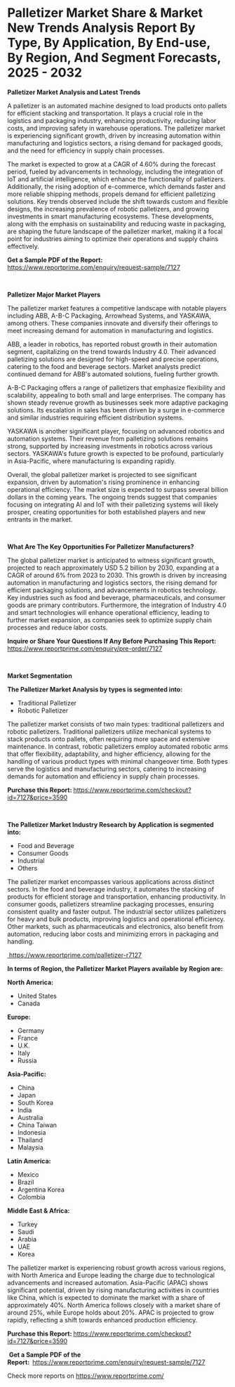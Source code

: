 <p><h1>Palletizer Market Share & Market New Trends Analysis Report By Type, By Application, By End-use, By Region, And Segment Forecasts, 2025 - 2032</h1></p><p><strong>Palletizer Market Analysis and Latest Trends</strong></p>
<p><p>A palletizer is an automated machine designed to load products onto pallets for efficient stacking and transportation. It plays a crucial role in the logistics and packaging industry, enhancing productivity, reducing labor costs, and improving safety in warehouse operations. The palletizer market is experiencing significant growth, driven by increasing automation within manufacturing and logistics sectors, a rising demand for packaged goods, and the need for efficiency in supply chain processes. </p><p>The market is expected to grow at a CAGR of 4.60% during the forecast period, fueled by advancements in technology, including the integration of IoT and artificial intelligence, which enhance the functionality of palletizers. Additionally, the rising adoption of e-commerce, which demands faster and more reliable shipping methods, propels demand for efficient palletizing solutions. Key trends observed include the shift towards custom and flexible designs, the increasing prevalence of robotic palletizers, and growing investments in smart manufacturing ecosystems. These developments, along with the emphasis on sustainability and reducing waste in packaging, are shaping the future landscape of the palletizer market, making it a focal point for industries aiming to optimize their operations and supply chains effectively.</p></p>
<p><strong>Get a Sample PDF of the Report:&nbsp;</strong> <a href="https://www.reportprime.com/enquiry/request-sample/7127?utm_campaign=2335&utm_medium=2&utm_source=Github&utm_content=ia&utm_term=19032025&utm_id=palletizer">https://www.reportprime.com/enquiry/request-sample/7127</a></p>
<p>&nbsp;</p>
<p><strong>Palletizer Major Market Players</strong></p>
<p><p>The palletizer market features a competitive landscape with notable players including ABB, A-B-C Packaging, Arrowhead Systems, and YASKAWA, among others. These companies innovate and diversify their offerings to meet increasing demand for automation in manufacturing and logistics.</p><p>ABB, a leader in robotics, has reported robust growth in their automation segment, capitalizing on the trend towards Industry 4.0. Their advanced palletizing solutions are designed for high-speed and precise operations, catering to the food and beverage sectors. Market analysts predict continued demand for ABB's automated solutions, fueling further growth.</p><p>A-B-C Packaging offers a range of palletizers that emphasize flexibility and scalability, appealing to both small and large enterprises. The company has shown steady revenue growth as businesses seek more adaptive packaging solutions. Its escalation in sales has been driven by a surge in e-commerce and similar industries requiring efficient distribution systems.</p><p>YASKAWA is another significant player, focusing on advanced robotics and automation systems. Their revenue from palletizing solutions remains strong, supported by increasing investments in robotics across various sectors. YASKAWA's future growth is expected to be profound, particularly in Asia-Pacific, where manufacturing is expanding rapidly.</p><p>Overall, the global palletizer market is projected to see significant expansion, driven by automation's rising prominence in enhancing operational efficiency. The market size is expected to surpass several billion dollars in the coming years. The ongoing trends suggest that companies focusing on integrating AI and IoT with their palletizing systems will likely prosper, creating opportunities for both established players and new entrants in the market.</p></p>
<p>&nbsp;</p>
<p><strong>What Are The Key Opportunities For Palletizer Manufacturers?</strong></p>
<p><p>The global palletizer market is anticipated to witness significant growth, projected to reach approximately USD 5.2 billion by 2030, expanding at a CAGR of around 6% from 2023 to 2030. This growth is driven by increasing automation in manufacturing and logistics sectors, the rising demand for efficient packaging solutions, and advancements in robotics technology. Key industries such as food and beverage, pharmaceuticals, and consumer goods are primary contributors. Furthermore, the integration of Industry 4.0 and smart technologies will enhance operational efficiency, leading to further market expansion, as companies seek to optimize supply chain processes and reduce labor costs.</p></p>
<p><strong>Inquire or Share Your Questions If Any Before Purchasing This Report:</strong> <a href="https://www.reportprime.com/enquiry/pre-order/7127?utm_campaign=2335&utm_medium=2&utm_source=Github&utm_content=ia&utm_term=19032025&utm_id=palletizer">https://www.reportprime.com/enquiry/pre-order/7127</a></p>
<p>&nbsp;</p>
<p><strong>Market Segmentation</strong></p>
<p><strong>The Palletizer Market Analysis by types is segmented into:</strong></p>
<p><ul><li>Traditional Palletizer</li><li>Robotic Palletizer</li></ul></p>
<p><p>The palletizer market consists of two main types: traditional palletizers and robotic palletizers. Traditional palletizers utilize mechanical systems to stack products onto pallets, often requiring more space and extensive maintenance. In contrast, robotic palletizers employ automated robotic arms that offer flexibility, adaptability, and higher efficiency, allowing for the handling of various product types with minimal changeover time. Both types serve the logistics and manufacturing sectors, catering to increasing demands for automation and efficiency in supply chain processes.</p></p>
<p><strong>Purchase this Report:&nbsp;</strong><a href="https://www.reportprime.com/checkout?id=7127&price=3590&utm_campaign=2335&utm_medium=2&utm_source=Github&utm_content=ia&utm_term=19032025&utm_id=palletizer">https://www.reportprime.com/checkout?id=7127&price=3590</a></p>
<p>&nbsp;</p>
<p><strong>The Palletizer Market Industry Research by Application is segmented into:</strong></p>
<p><ul><li>Food and Beverage</li><li>Consumer Goods</li><li>Industrial</li><li>Others</li></ul></p>
<p><p>The palletizer market encompasses various applications across distinct sectors. In the food and beverage industry, it automates the stacking of products for efficient storage and transportation, enhancing productivity. In consumer goods, palletizers streamline packaging processes, ensuring consistent quality and faster output. The industrial sector utilizes palletizers for heavy and bulk products, improving logistics and operational efficiency. Other markets, such as pharmaceuticals and electronics, also benefit from automation, reducing labor costs and minimizing errors in packaging and handling.</p></p>
<p><a href="https://www.reportprime.com/palletizer-r7127?utm_campaign=2335&utm_medium=2&utm_source=Github&utm_content=ia&utm_term=19032025&utm_id=palletizer">&nbsp;https://www.reportprime.com/palletizer-r7127</a></p>
<p><strong>In terms of Region, the Palletizer Market Players available by Region are:</strong></p>
<p>
    <p> <strong> North America: </strong>
        <ul>
            <li>United States</li>
            <li>Canada</li>
        </ul>
        </p> 
    <p> <strong> Europe: </strong>
        <ul>
            <li>Germany</li>
            <li>France</li>
            <li>U.K.</li>
            <li>Italy</li>
            <li>Russia</li>
        </ul>
        </p> 
    <p> <strong> Asia-Pacific: </strong>
        <ul>
            <li>China</li>
            <li>Japan</li>
            <li>South Korea</li>
            <li>India</li>
            <li>Australia</li>
            <li>China Taiwan</li>
            <li>Indonesia</li>
            <li>Thailand</li>
            <li>Malaysia</li>
        </ul>
        </p> 
    <p> <strong> Latin America: </strong>
        <ul>
            <li>Mexico</li>
            <li>Brazil</li>
            <li>Argentina Korea</li>
            <li>Colombia</li>
        </ul>
        </p> 
    <p> <strong> Middle East & Africa: </strong>
        <ul>
            <li>Turkey</li>
            <li>Saudi</li>
            <li>Arabia</li>
            <li>UAE</li>
            <li>Korea</li>
        </ul>
    </p>
    </p>
<p><p>The palletizer market is experiencing robust growth across various regions, with North America and Europe leading the charge due to technological advancements and increased automation. Asia-Pacific (APAC) shows significant potential, driven by rising manufacturing activities in countries like China, which is expected to dominate the market with a share of approximately 40%. North America follows closely with a market share of around 25%, while Europe holds about 20%. APAC is projected to grow rapidly, reflecting a shift towards enhanced production efficiency.</p></p>
<p><strong>Purchase this Report: </strong><a href="https://www.reportprime.com/checkout?id=7127&price=3590&utm_campaign=2335&utm_medium=2&utm_source=Github&utm_content=ia&utm_term=19032025&utm_id=palletizer">https://www.reportprime.com/checkout?id=7127&price=3590</a></p>
<p>&nbsp;<strong>Get a Sample PDF of the Report:&nbsp;&nbsp;</strong><a href="https://www.reportprime.com/enquiry/request-sample/7127?utm_campaign=2335&utm_medium=2&utm_source=Github&utm_content=ia&utm_term=19032025&utm_id=palletizer">https://www.reportprime.com/enquiry/request-sample/7127</a></p>
<p><strong></strong></p>
<p>Check more reports on <a href="https://www.reportprime.com/?utm_campaign=2335&utm_medium=2&utm_source=Github&utm_content=ia&utm_term=19032025&utm_id=palletizer">https://www.reportprime.com/</a></p>